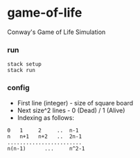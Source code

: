 # game-of-life
Conway's Game of Life Simulation

### run
~~~
stack setup
stack run
~~~

### config
* First line (integer) - size of square board
* Next size^2 lines - 0 (Dead) / 1 (Alive)
* Indexing as follows:
~~~
0   1     2     ..  n-1  
n   n+1   n+2   ..  2n-1
........................
n(n-1)      ...     n^2-1
~~~
